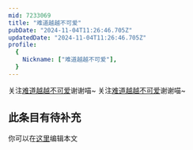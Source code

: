 ```yaml
---
mid: 7233069
title: "难道越越不可爱"
pubDate: "2024-11-04T11:26:46.705Z"
updatedDate: "2024-11-04T11:26:46.705Z"
profile:
  {
    Nickname: ["难道越越不可爱"],
  }
---
```


关注[难道越越不可爱](https://space.bilibili.com/7233069)谢谢喵~ 关注[难道越越不可爱](https://space.bilibili.com/7233069)谢谢喵~

## 此条目有待补充
你可以在[这里](https://github.com/Yuhanawa/VTuber.ICU-Content/edit/master/v/难道越越不可爱/index.md)编辑本文
